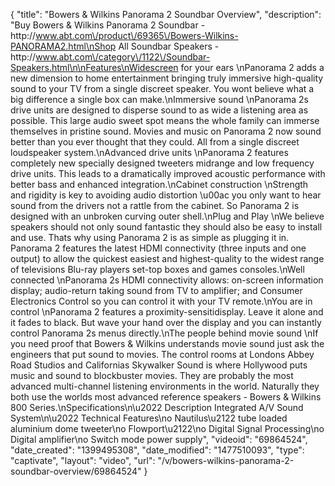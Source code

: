 {
    "title": "Bowers & Wilkins Panorama 2 Soundbar Overview",
    "description": "Buy Bowers & Wilkins Panorama 2 Soundbar - http:\/\/www.abt.com\/product\/69365\/Bowers-Wilkins-PANORAMA2.html\nShop All Soundbar Speakers - http:\/\/www.abt.com\/category\/1122\/Soundbar-Speakers.html\n\nFeatures\nWidescreen for your ears \nPanorama 2 adds a new dimension to home entertainment bringing truly immersive high-quality sound to your TV from a single discreet speaker. You wont believe what a big difference a single box can make.\nImmersive sound \nPanorama 2s drive units are designed to disperse sound to as wide a listening area as possible. This large audio sweet spot means the whole family can immerse themselves in pristine sound. Movies and music on Panorama 2 now sound better than you ever thought that they could. All from a single discreet loudspeaker system.\nAdvanced drive units \nPanorama 2 features completely new specially designed tweeters midrange and low frequency drive units. This leads to a dramatically improved acoustic performance with better bass and enhanced integration.\nCabinet construction \nStrength and rigidity is key to avoiding audio distortion \u00ac you only want to hear sound from the drivers not a rattle from the cabinet. So Panorama 2 is designed with an unbroken curving outer shell.\nPlug and Play \nWe believe speakers should not only sound fantastic they should also be easy to install and use. Thats why using Panorama 2 is as simple as plugging it in. Panorama 2 features the latest HDMI connectivity (three inputs and one output) to allow the quickest easiest and highest-quality to the widest range of televisions Blu-ray players set-top boxes and games consoles.\nWell connected \nPanorama 2s HDMI connectivity allows: on-screen information display; audio-return taking sound from TV to amplifier; and Consumer Electronics Control so you can control it with your TV remote.\nYou are in control \nPanorama 2 features a proximity-sensitidisplay. Leave it alone and it fades to black. But wave your hand over the display and you can instantly control Panorama 2s menus directly.\nThe people behind movie sound \nIf you need proof that Bowers & Wilkins understands movie sound just ask the engineers that put sound to movies. The control rooms at Londons Abbey Road Studios and Californias Skywalker Sound is where Hollywood puts music and sound to blockbuster movies. They are probably the most advanced multi-channel listening environments in the world. Naturally they both use the worlds most advanced reference speakers - Bowers & Wilkins 800 Series.\nSpecifications\n\u2022 Description Integrated A\/V Sound System\n\u2022 Technical Features\no Nautilus\u2122 tube loaded aluminium dome tweeter\no Flowport\u2122\no Digital Signal Processing\no Digital amplifier\no Switch mode power supply",
    "videoid": "69864524",
    "date_created": "1399495308",
    "date_modified": "1477510093",
    "type": "captivate",
    "layout": "video",
    "url": "\/v\/bowers-wilkins-panorama-2-soundbar-overview\/69864524"
}